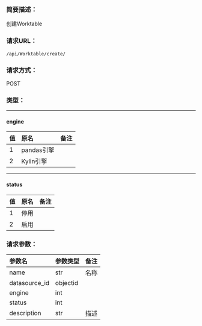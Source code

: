 ### **简要描述：**

创建Worktable

### **请求URL：**

`/api/Worktable/create/`

### **请求方式：**

POST

### **类型：**

---
#### engine
|值|原名|备注|
|:--|:--|:--|
|1|pandas引擎||
|2|Kylin引擎||

---
#### status
|值|原名|备注|
|:--|:--|:--|
|1|停用||
|2|启用||


### **请求参数：**

|参数名|参数类型|备注|
|:--|:--|:--|
|name|str|名称|
|datasource_id|objectid||
|engine|int||
|status|int||
|description|str|描述|

